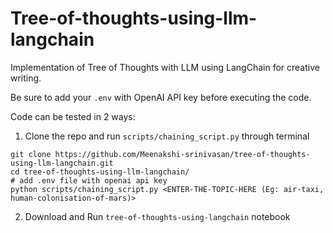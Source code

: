 # Tree-of-thoughts-using-llm-langchain
Implementation of Tree of Thoughts with LLM using LangChain for creative writing.

Be sure to add your ```.env``` with OpenAI API key before executing the code. 

Code can be tested in 2 ways:

1. Clone the repo and run ```scripts/chaining_script.py``` through terminal
```
git clone https://github.com/Meenakshi-srinivasan/tree-of-thoughts-using-llm-langchain.git
cd tree-of-thoughts-using-llm-langchain/
# add .env file with openai api key
python scripts/chaining_script.py <ENTER-THE-TOPIC-HERE (Eg: air-taxi, human-colonisation-of-mars)> 
```

2. Download and Run ```tree-of-thoughts-using-langchain``` notebook
